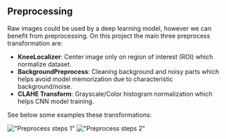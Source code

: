 
## Preprocessing

Raw images could be used by a deep learning model, however we can benefit from preprocessing. On this project the main three preprocess transformation are:

* **KneeLocalizer**: Center image only on region of interest (ROI) which normalize dataset.
* **BackgroundPreprocess**: Cleaning background and noisy parts which helps avoid model memorization due to characteristic background/noise.
* **CLAHE Transform**: Grayscale/Color histogram normalization which helps CNN model training.

See below some examples these transformations:

!["Preprocess steps 1"](https://github.com/lluissalord/radiology_ai/tree/master/docs/images/preprocess_steps.svg "Preprocess steps 1")
!["Preprocess steps 2"](https://github.com/lluissalord/radiology_ai/tree/master/docs/images/preprocess_steps_2.svg "Preprocess steps 2")